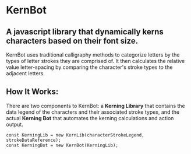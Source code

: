 # KernBot

## A javascript library that dynamically kerns characters based on their font size.

KernBot uses traditional calligraphy methods to categorize letters by the types of letter strokes they are comprised of. It then calculates the relative value letter-spacing by comparing the character's stroke types to the adjacent letters.

## How It Works:

There are two components to KernBot: a **Kerning Library** that contains the data legend of the characters and their associated stroke types, and the actual **Kerning Bot** that automates the kerning calculations and action output.

```
const KerningLib = new KernLib(characterStrokeLegend, strokeDataReference);
const KerningBot = new KernBot(KerningLib);
```


